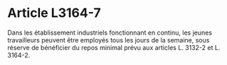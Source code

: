 # Article L3164-7

Dans les établissement industriels fonctionnant en continu, les jeunes travailleurs peuvent être employés tous les jours de la semaine, sous réserve de bénéficier du repos minimal prévu aux articles L. 3132-2 et L. 3164-2.